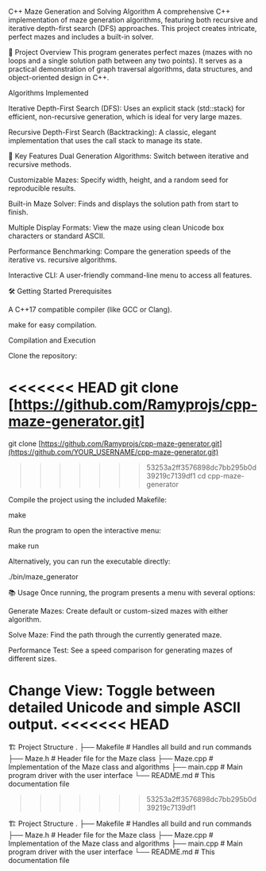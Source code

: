 C++ Maze Generation and Solving Algorithm
A comprehensive C++ implementation of maze generation algorithms, featuring both recursive and iterative depth-first search (DFS) approaches. This project creates intricate, perfect mazes and includes a built-in solver.

🎯 Project Overview
This program generates perfect mazes (mazes with no loops and a single solution path between any two points). It serves as a practical demonstration of graph traversal algorithms, data structures, and object-oriented design in C++.

Algorithms Implemented

Iterative Depth-First Search (DFS): Uses an explicit stack (std::stack) for efficient, non-recursive generation, which is ideal for very large mazes.

Recursive Depth-First Search (Backtracking): A classic, elegant implementation that uses the call stack to manage its state.

🚀 Key Features
Dual Generation Algorithms: Switch between iterative and recursive methods.

Customizable Mazes: Specify width, height, and a random seed for reproducible results.

Built-in Maze Solver: Finds and displays the solution path from start to finish.

Multiple Display Formats: View the maze using clean Unicode box characters or standard ASCII.

Performance Benchmarking: Compare the generation speeds of the iterative vs. recursive algorithms.

Interactive CLI: A user-friendly command-line menu to access all features.

🛠️ Getting Started
Prerequisites

A C++17 compatible compiler (like GCC or Clang).

make for easy compilation.

Compilation and Execution

Clone the repository:

<<<<<<< HEAD
git clone [https://github.com/Ramyprojs/cpp-maze-generator.git]
=======
git clone [https://github.com/Ramyprojs/cpp-maze-generator.git](https://github.com/YOUR_USERNAME/cpp-maze-generator.git)
>>>>>>> 53253a2ff3576898dc7bb295b0d39219c7139df1
cd cpp-maze-generator

Compile the project using the included Makefile:

make

Run the program to open the interactive menu:

make run

Alternatively, you can run the executable directly:

./bin/maze_generator

📚 Usage
Once running, the program presents a menu with several options:

Generate Mazes: Create default or custom-sized mazes with either algorithm.

Solve Maze: Find the path through the currently generated maze.

Performance Test: See a speed comparison for generating mazes of different sizes.

Change View: Toggle between detailed Unicode and simple ASCII output.
<<<<<<< HEAD
=======

🏗️ Project Structure
.
├── Makefile          # Handles all build and run commands
├── Maze.h            # Header file for the Maze class
├── Maze.cpp          # Implementation of the Maze class and algorithms
├── main.cpp          # Main program driver with the user interface
└── README.md         # This documentation file
>>>>>>> 53253a2ff3576898dc7bb295b0d39219c7139df1

🏗️ Project Structure
.
├── Makefile          # Handles all build and run commands
├── Maze.h            # Header file for the Maze class
├── Maze.cpp          # Implementation of the Maze class and algorithms
├── main.cpp          # Main program driver with the user interface
└── README.md         # This documentation file
